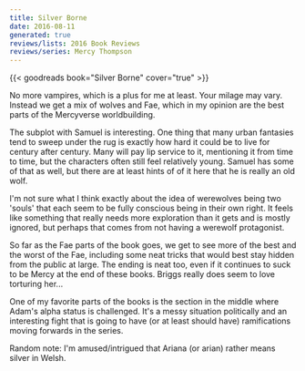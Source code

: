 ```yaml
---
title: Silver Borne
date: 2016-08-11
generated: true
reviews/lists: 2016 Book Reviews
reviews/series: Mercy Thompson
---
```

{{< goodreads book="Silver Borne" cover="true" >}}

No more vampires, which is a plus for me at least. Your milage may vary. Instead we get a mix of wolves and Fae, which in my opinion are the best parts of the Mercyverse worldbuilding.  

The subplot with Samuel is interesting. One thing that many urban fantasies tend to sweep under the rug is exactly how hard it could be to live for century after century. Many will pay lip service to it, mentioning it from time to time, but the characters often still feel relatively young. Samuel has some of that as well, but there are at least hints of of it here that he is really an old wolf.  

<!--more-->

I'm not sure what I think exactly about the idea of werewolves being two 'souls' that each seem to be fully conscious being in their own right. It feels like something that really needs more exploration than it gets and is mostly ignored, but perhaps that comes from not having a werewolf protagonist.  

So far as the Fae parts of the book goes, we get to see more of the best and the worst of the Fae, including some neat tricks that would best stay hidden from the public at large. The ending is neat too, even if it continues to suck to be Mercy at the end of these books. Briggs really does seem to love torturing her...  

One of my favorite parts of the books is the section in the middle where Adam's alpha status is challenged. It's a messy situation politically and an interesting fight that is going to have (or at least should have) ramifications moving forwards in the series.  

Random note: I'm amused/intrigued that Ariana (or arian) rather means silver in Welsh.


